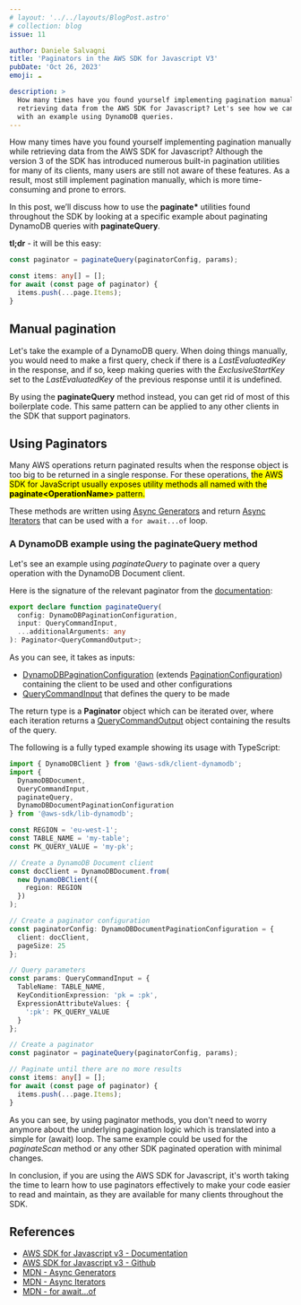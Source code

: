 ```yaml
---
# layout: '../../layouts/BlogPost.astro'
# collection: blog
issue: 11

author: Daniele Salvagni
title: 'Paginators in the AWS SDK for Javascript V3'
pubDate: 'Oct 26, 2023'
emoji: ☁️

description: >
  How many times have you found yourself implementing pagination manually while
  retrieving data from the AWS SDK for Javascript? Let's see how we can use paginators
  with an example using DynamoDB queries.
---
```


How many times have you found yourself implementing pagination manually while
retrieving data from the AWS SDK for Javascript? Although the version 3 of the
SDK has introduced numerous built-in pagination utilities for many of its
clients, many users are still not aware of these features. As a result, most
still implement pagination manually, which is more time-consuming and prone to
errors.

In this post, we’ll discuss how to use the **paginate\*** utilities found
throughout the SDK by looking at a specific example about paginating DynamoDB
queries with **paginateQuery**.

**tl;dr** - it will be this easy: 

```typescript
const paginator = paginateQuery(paginatorConfig, params);

const items: any[] = [];
for await (const page of paginator) {
  items.push(...page.Items);
}
```

## Manual pagination

Let's take the example of a DynamoDB query. When doing things manually, you
would need to make a first query, check if there is a _LastEvaluatedKey_ in the
response, and if so, keep making queries with the _ExclusiveStartKey_ set to the
_LastEvaluatedKey_ of the previous response until it is undefined.

By using the **paginateQuery** method instead, you can get rid of most of this
boilerplate code. This same pattern can be applied to any other clients in the
SDK that support paginators.

## Using Paginators

Many AWS operations return paginated results when the response object is too big
to be returned in a single response. For these operations, <mark>the AWS SDK for
JavaScript usually exposes utility methods all named with the
**paginate\<OperationName\>** pattern.</mark>

These methods are written using
[Async Generators](https://developer.mozilla.org/en-US/docs/Web/JavaScript/Reference/Global_Objects/AsyncGenerator)
and return
[Async Iterators](https://developer.mozilla.org/en-US/docs/Web/JavaScript/Reference/Global_Objects/AsyncIterator)
that can be used with a `for await...of` loop.

### A DynamoDB example using the **paginateQuery** method

Let's see an example using _paginateQuery_ to paginate over a query operation
with the DynamoDB Document client.

Here is the signature of the relevant paginator from the
[documentation](https://docs.aws.amazon.com/AWSJavaScriptSDK/v3/latest/Package/-aws-sdk-client-dynamodb/Function/paginateQuery/):

```typescript
export declare function paginateQuery(
  config: DynamoDBPaginationConfiguration,
  input: QueryCommandInput,
  ...additionalArguments: any
): Paginator<QueryCommandOutput>;
```

As you can see, it takes as inputs:

- [DynamoDBPaginationConfiguration](https://docs.aws.amazon.com/AWSJavaScriptSDK/v3/latest/Package/-aws-sdk-client-dynamodb/Interface/DynamoDBPaginationConfiguration/)
  (extends
  [PaginationConfiguration](https://docs.aws.amazon.com/AWSJavaScriptSDK/v3/latest/Package/-smithy-types/Interface/PaginationConfiguration/))
  containing the client to be used and other configurations
- [QueryCommandInput](https://docs.aws.amazon.com/AWSJavaScriptSDK/v3/latest/Package/-aws-sdk-lib-dynamodb/TypeAlias/QueryCommandInput/)
  that defines the query to be made

The return type is a **Paginator** object which can be iterated over, where each
iteration returns a
[QueryCommandOutput](https://docs.aws.amazon.com/AWSJavaScriptSDK/v3/latest/Package/-aws-sdk-lib-dynamodb/TypeAlias/QueryCommandOutput/)
object containing the results of the query.

The following is a fully typed example showing its usage with TypeScript:

```typescript
import { DynamoDBClient } from '@aws-sdk/client-dynamodb';
import {
  DynamoDBDocument,
  QueryCommandInput,
  paginateQuery,
  DynamoDBDocumentPaginationConfiguration
} from '@aws-sdk/lib-dynamodb';

const REGION = 'eu-west-1';
const TABLE_NAME = 'my-table';
const PK_QUERY_VALUE = 'my-pk';

// Create a DynamoDB Document client
const docClient = DynamoDBDocument.from(
  new DynamoDBClient({
    region: REGION
  })
);

// Create a paginator configuration
const paginatorConfig: DynamoDBDocumentPaginationConfiguration = {
  client: docClient,
  pageSize: 25
};

// Query parameters
const params: QueryCommandInput = {
  TableName: TABLE_NAME,
  KeyConditionExpression: 'pk = :pk',
  ExpressionAttributeValues: {
    ':pk': PK_QUERY_VALUE
  }
};

// Create a paginator
const paginator = paginateQuery(paginatorConfig, params);

// Paginate until there are no more results
const items: any[] = [];
for await (const page of paginator) {
  items.push(...page.Items);
}
```

As you can see, by using paginator methods, you don't need to worry anymore
about the underlying pagination logic which is translated into a simple for
(await) loop. The same example could be used for the _paginateScan_ method or
any other SDK paginated operation with minimal changes.

In conclusion, if you are using the AWS SDK for Javascript, it's worth taking
the time to learn how to use paginators effectively to make your code easier to
read and maintain, as they are available for many clients throughout the SDK.

## References

- [AWS SDK for Javascript v3 - Documentation](https://docs.aws.amazon.com/AWSJavaScriptSDK/v3/latest/)
- [AWS SDK for Javascript v3 - Github](https://github.com/aws/aws-sdk-js-v3)
- [MDN - Async Generators](https://developer.mozilla.org/en-US/docs/Web/JavaScript/Reference/Global_Objects/AsyncGenerator)
- [MDN - Async Iterators](https://developer.mozilla.org/en-US/docs/Web/JavaScript/Reference/Global_Objects/AsyncIterator)
- [MDN - for await...of](https://developer.mozilla.org/en-US/docs/Web/JavaScript/Reference/Statements/for-await...of)
